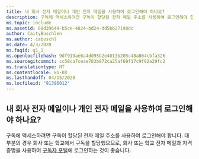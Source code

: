 ```yaml
---
title: 내 회사 전자 메일이나 개인 전자 메일을 사용하여 로그인해야 하나요?
description: 구독에 액세스하려면 구독이 할당된 전자 메일 주소를 사용하여 로그인해야 합니다. 대부분의 경우...
ms.topic: include
ms.assetid: 68d39644-b5ce-4824-bd24-dd5bb27198dc
author: CaityBuschlen
ms.author: cabuschl
ms.date: 4/3/2020
ms.faqid: q1_1
ms.openlocfilehash: 9df919ae6a4dd95b2e4013b205c48a864cbfa326
ms.sourcegitcommit: cc58ca7ceae783b972ca25af69f17c9f92a29fc2
ms.translationtype: HT
ms.contentlocale: ko-KR
ms.lasthandoff: 04/15/2020
ms.locfileid: "81386012"
---
```

## <a name="should-i-sign-in-using-my-work-email-or-my-personal-email"></a>내 회사 전자 메일이나 개인 전자 메일을 사용하여 로그인해야 하나요?

구독에 액세스하려면 구독이 할당된 전자 메일 주소를 사용하여 로그인해야 합니다. 대부분의 경우 회사 또는 학교에서 구독을 할당했으므로, 회사 또는 학교 전자 메일과 자격 증명을 사용하여 [구독자 포털](https://my.visualstudio.com/benefits)에 로그인하는 것이 좋습니다.
